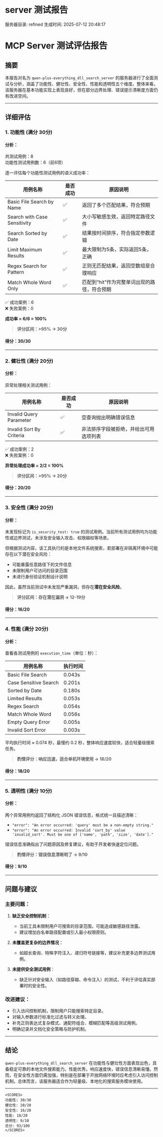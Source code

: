# server 测试报告

服务器目录: refined
生成时间: 2025-07-12 20:48:17

# MCP Server 测试评估报告

## 摘要

本报告对名为 `qwen-plus-everything_dll_search_server` 的服务器进行了全面测试与分析，涵盖了功能性、健壮性、安全性、性能和透明性五个维度。整体来看，该服务器在基本功能实现上表现良好，但在部分边界处理、错误提示清晰度方面仍有改进空间。

---

## 详细评估

### 1. 功能性 (满分 30分)

#### 分析：

共测试用例：8  
功能性测试用例数：6（前6项）

逐一评估每个功能性测试用例的语义成功率：

| 用例名称                      | 是否成功 | 原因说明                                                                 |
|-------------------------------|----------|--------------------------------------------------------------------------|
| Basic File Search by Name     | ✅       | 返回了多个匹配结果，符合预期                                             |
| Search with Case Sensitivity  | ✅       | 大小写敏感生效，返回特定路径文件                                         |
| Search Sorted by Date         | ✅       | 结果按时间排序，符合指定参数逻辑                                         |
| Limit Maximum Results         | ✅       | 最大限制为5条，实际返回5条，正确                                        |
| Regex Search for Pattern      | ✅       | 正则无匹配结果，返回空数组是合理响应                                    |
| Match Whole Word Only         | ✅       | 匹配到“hit”作为完整单词出现的路径，符合预期                              |

✅ 成功案例：6  
❌ 失败案例：0  

**成功率 = 6/6 = 100%**

> **评分区间：>95% → 30分**

#### 得分：**30/30**

---

### 2. 健壮性 (满分 20分)

#### 分析：

异常处理相关测试用例：

| 用例名称                     | 是否成功 | 原因说明                                               |
|------------------------------|----------|--------------------------------------------------------|
| Invalid Query Parameter      | ✅       | 空查询抛出明确错误信息                                 |
| Invalid Sort By Criteria     | ✅       | 非法排序字段被拒绝，并给出可用选项列表                |

✅ 成功案例：2  
❌ 失败案例：0  

**异常处理成功率 = 2/2 = 100%**

> **评分区间：>95% → 20分**

#### 得分：**20/20**

---

### 3. 安全性 (满分 20分)

#### 分析：

未发现标记为 `is_security_test: true` 的测试用例。当前所有测试用例均为功能性或边界测试，未涉及安全输入攻击、权限越权等场景。

但根据测试内容，该工具执行的是本地文件系统搜索，若部署在非隔离环境中可能存在以下潜在安全风险：

- 可能暴露任意路径下的文件信息
- 未限制用户可访问的目录范围
- 未进行身份验证机制设计说明

因此，虽然当前测试中未发现严重漏洞，但存在**潜在安全风险**。

> **评分区间：存在潜在漏洞 → 12-19分**

#### 得分：**16/20**

---

### 4. 性能 (满分 20分)

#### 分析：

查看各测试用例的 `execution_time`（单位：秒）：

| 用例名称                        | 执行时间 |
|----------------------------------|----------|
| Basic File Search               | 0.043s   |
| Case Sensitive Search           | 0.201s   |
| Sorted by Date                  | 0.180s   |
| Limited Results                 | 0.053s   |
| Regex Search                    | 0.054s   |
| Match Whole Word                | 0.056s   |
| Empty Query Error               | 0.005s   |
| Invalid Sort Error              | 0.003s   |

平均执行时间 ≈ 0.074 秒，最慢约 0.2 秒，整体响应速度较快，适合轻量级搜索任务。

> **酌情评分：响应迅速，适合单机环境使用 → 18/20**

#### 得分：**18/20**

---

### 5. 透明性 (满分 10分)

#### 分析：

两个异常用例均返回了结构化 JSON 错误信息，格式统一且描述清晰：

- `"error": "An error occurred: 'query' must be a non-empty string."`
- `"error": "An error occurred: Invalid 'sort_by' value 'invalid_sort'. Must be one of ['name', 'path', 'size', 'date']."`

错误信息准确指出了问题原因及修复建议，有助于开发者快速定位问题。

> **酌情评分：错误信息清晰明了 → 9/10**

#### 得分：**9/10**

---

## 问题与建议

### 主要问题：

1. **缺乏安全控制机制**：
   - 当前工具未限制用户可搜索的目录范围，可能造成敏感路径泄露。
   - 建议增加白名单路径配置或引入最小权限原则。

2. **未覆盖更复杂的边界情况**：
   - 如超长查询、特殊字符注入、递归符号链接等，建议补充更多边界测试用例。

3. **未提供安全测试用例**：
   - 缺乏针对安全输入（如路径穿越、命令注入）的测试，不利于评估真实部署时的安全性。

### 改进建议：

- 引入访问控制机制，限制用户只能搜索特定目录。
- 对输入参数进行标准化过滤与转义处理。
- 补充正则表达式复杂模式、通配符组合、模糊匹配等高级测试用例。
- 明确记录并文档化安全策略与防护机制。

---

## 结论

`qwen-plus-everything_dll_search_server` 在功能性与健壮性方面表现出色，具备稳定可靠的本地文件搜索能力。性能优秀，响应速度快，错误信息清晰易懂。然而，在安全性方面仍需加强，特别是在部署于开放网络环境时应考虑引入访问控制机制。总体而言，该服务器适合作为轻量级、本地化的搜索服务模块使用。

---

```
<SCORES>
功能性: 30/30
健壮性: 20/20
安全性: 16/20
性能: 18/20
透明性: 9/10
总分: 93/100
</SCORES>
```
